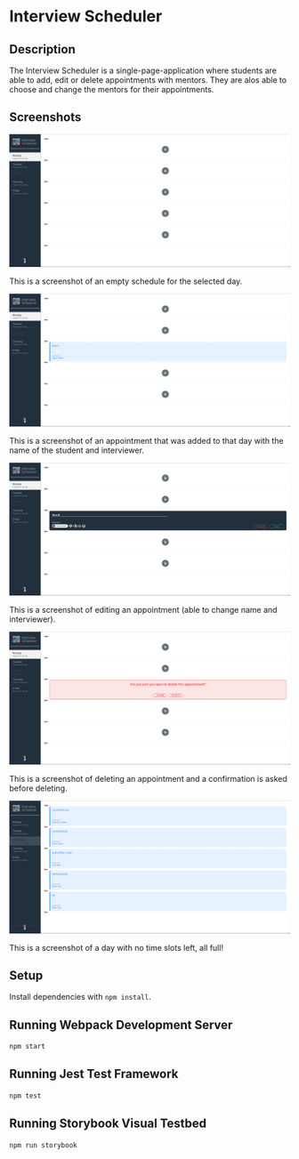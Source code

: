 # Interview Scheduler

## Description

The Interview Scheduler is a single-page-application where students are able to add, edit or delete appointments with mentors. They are alos able to choose and change the mentors for their appointments. 

## Screenshots

!["Screenshot of Empty Schedule for Selected day"](https://github.com/ThusharaN2/scheduler/blob/master/docs/EmptySchedule.png)

This is a screenshot of an empty schedule for the selected day.

!["Screenshot of Added Appointment"](https://github.com/ThusharaN2/scheduler/blob/master/docs/AddedAppt.png)

This is a screenshot of an appointment that was added to that day with the name of the student and interviewer.

!["Screenshot Editing an Appointment"](https://github.com/ThusharaN2/scheduler/blob/master/docs/EditAppt.png)

This is a screenshot of editing an appointment (able to change name and interviewer).

!["Screenshot Deleting an Appointment"](https://github.com/ThusharaN2/scheduler/blob/master/docs/DeleteAppt.png)

This is a screenshot of deleting an appointment and a confirmation is asked before deleting.

!["Screenshot of Full Schedule for Selected Day"](https://github.com/ThusharaN2/scheduler/blob/master/docs/FullSchedule.png)

This is a screenshot of a day with no time slots left, all full!



## Setup

Install dependencies with `npm install`.

## Running Webpack Development Server

```sh
npm start
```

## Running Jest Test Framework

```sh
npm test
```

## Running Storybook Visual Testbed

```sh
npm run storybook
```
